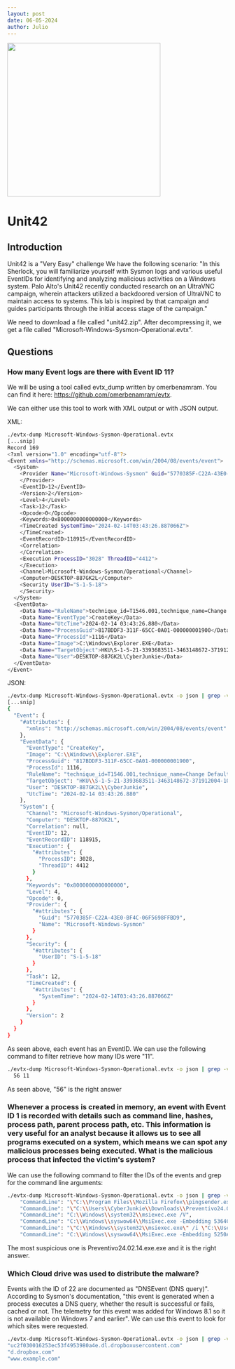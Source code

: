 ```yaml
---
layout: post
date: 06-05-2024
author: Julio
---
```


<div class="center"><img src="https://labs.hackthebox.com/storage/challenges/abd815286ba1007abfbb8415b83ae2cf.png" width="350"></div>

# Unit42

## Introduction

<p>Unit42 is a "Very Easy" challenge We have the following scenario: "In this Sherlock, you will familiarize yourself with Sysmon logs and various useful EventIDs for identifying and analyzing malicious activities on a Windows system. Palo Alto's Unit42 recently conducted research on an UltraVNC campaign, wherein attackers utilized a backdoored version of UltraVNC to maintain access to systems. This lab is inspired by that campaign and guides participants through the initial access stage of the campaign."</p>
<p>We need to download a file called "unit42.zip". After decompressing it, we get a file called "Microsoft-Windows-Sysmon-Operational.evtx".</p>

## Questions

### How many Event logs are there with Event ID 11?

<p>We will be using a tool called <custom-code>evtx_dump</custom-code> written by omerbenamram. You can find it here: <a href="https://github.com/omerbenamram/evtx">https://github.com/omerbenamram/evtx</a>.</p>

<p>We can either use this tool to work with XML output or with JSON output.</p>

<P>XML:</p>

```bash
./evtx-dump Microsoft-Windows-Sysmon-Operational.evtx
[...snip]
Record 169
<?xml version="1.0" encoding="utf-8"?>
<Event xmlns="http://schemas.microsoft.com/win/2004/08/events/event">
  <System>
    <Provider Name="Microsoft-Windows-Sysmon" Guid="5770385F-C22A-43E0-BF4C-06F5698FFBD9">
    </Provider>
    <EventID>12</EventID>
    <Version>2</Version>
    <Level>4</Level>
    <Task>12</Task>
    <Opcode>0</Opcode>
    <Keywords>0x8000000000000000</Keywords>
    <TimeCreated SystemTime="2024-02-14T03:43:26.887066Z">
    </TimeCreated>
    <EventRecordID>118915</EventRecordID>
    <Correlation>
    </Correlation>
    <Execution ProcessID="3028" ThreadID="4412">
    </Execution>
    <Channel>Microsoft-Windows-Sysmon/Operational</Channel>
    <Computer>DESKTOP-887GK2L</Computer>
    <Security UserID="S-1-5-18">
    </Security>
  </System>
  <EventData>
    <Data Name="RuleName">technique_id=T1546.001,technique_name=Change Default File Association</Data>
    <Data Name="EventType">CreateKey</Data>
    <Data Name="UtcTime">2024-02-14 03:43:26.880</Data>
    <Data Name="ProcessGuid">817BDDF3-311F-65CC-0A01-000000001900</Data>
    <Data Name="ProcessId">1116</Data>
    <Data Name="Image">C:\Windows\Explorer.EXE</Data>
    <Data Name="TargetObject">HKU\S-1-5-21-3393683511-3463148672-371912004-1001\Software\Microsoft\Windows\CurrentVersion\Explorer\FileExts\.evtx</Data>
    <Data Name="User">DESKTOP-887GK2L\CyberJunkie</Data>
  </EventData>
</Event>
```

JSON:

```bash
./evtx-dump Microsoft-Windows-Sysmon-Operational.evtx -o json | grep -v "Record 1*" | jq
[...snip]
{
  "Event": {
    "#attributes": {
      "xmlns": "http://schemas.microsoft.com/win/2004/08/events/event"
    },
    "EventData": {
      "EventType": "CreateKey",
      "Image": "C:\\Windows\\Explorer.EXE",
      "ProcessGuid": "817BDDF3-311F-65CC-0A01-000000001900",
      "ProcessId": 1116,
      "RuleName": "technique_id=T1546.001,technique_name=Change Default File Association",
      "TargetObject": "HKU\\S-1-5-21-3393683511-3463148672-371912004-1001\\Software\\Microsoft\\Windows\\CurrentVersion\\Explorer\\FileExts\\.evtx",
      "User": "DESKTOP-887GK2L\\CyberJunkie",
      "UtcTime": "2024-02-14 03:43:26.880"
    },
    "System": {
      "Channel": "Microsoft-Windows-Sysmon/Operational",
      "Computer": "DESKTOP-887GK2L",
      "Correlation": null,
      "EventID": 12,
      "EventRecordID": 118915,
      "Execution": {
        "#attributes": {
          "ProcessID": 3028,
          "ThreadID": 4412
        }
      },
      "Keywords": "0x8000000000000000",
      "Level": 4,
      "Opcode": 0,
      "Provider": {
        "#attributes": {
          "Guid": "5770385F-C22A-43E0-BF4C-06F5698FFBD9",
          "Name": "Microsoft-Windows-Sysmon"
        }
      },
      "Security": {
        "#attributes": {
          "UserID": "S-1-5-18"
        }
      },
      "Task": 12,
      "TimeCreated": {
        "#attributes": {
          "SystemTime": "2024-02-14T03:43:26.887066Z"
        }
      },
      "Version": 2
    }
  }
}
```

<p>As seen above, each event has an <custom-code>EventID</custom-code>. We can use the following command to filter retrieve how many IDs were "11".</p>

```bash
./evtx-dump Microsoft-Windows-Sysmon-Operational.evtx -o json | grep -v "Record 1*" | jq .Event.System.EventID | grep 11 | uniq -c
  56 11
```

<p>As seen above, "56" is the right answer</p>

### Whenever a process is created in memory, an event with Event ID 1 is recorded with details such as command line, hashes, process path, parent process path, etc. This information is very useful for an analyst because it allows us to see all programs executed on a system, which means we can spot any malicious processes being executed. What is the malicious process that infected the victim's system?

<p>We can use the following command to filter the IDs of the events and grep for the command line arguments:</p>

```bash
./evtx-dump Microsoft-Windows-Sysmon-Operational.evtx -o json | grep -v "Record 1*" | jq '.[] | select(.System.EventID == 1)' | egrep '"CommandLine"'
    "CommandLine": "\"C:\\Program Files\\Mozilla Firefox\\pingsender.exe\" https://incoming.telemetry.mozilla.org/submit/telemetry/cb88145b-129d-471c-b605-4fdf09fec680/event/Firefox/122.0.1/release/20240205133611?v=4 C:\\Users\\CyberJunkie\\AppData\\Roaming\\Mozilla\\Firefox\\Profiles\\avsa4d81.default-release\\saved-telemetry-pings\\cb88145b-129d-471c-b605-4fdf09fec680 https://incoming.telemetry.mozilla.org/submit/telemetry/6fcd92a2-cc60-4df6-b6fb-66356dd011c1/main/Firefox/122.0.1/release/20240205133611?v=4 C:\\Users\\CyberJunkie\\AppData\\Roaming\\Mozilla\\Firefox\\Profiles\\avsa4d81.default-release\\saved-telemetry-pings\\6fcd92a2-cc60-4df6-b6fb-66356dd011c1",
    "CommandLine": "\"C:\\Users\\CyberJunkie\\Downloads\\Preventivo24.02.14.exe.exe\" ",
    "CommandLine": "C:\\Windows\\system32\\msiexec.exe /V",
    "CommandLine": "C:\\Windows\\syswow64\\MsiExec.exe -Embedding 5364C761FA9A55D636271A1CE8A6742D C",
    "CommandLine": "\"C:\\Windows\\system32\\msiexec.exe\" /i \"C:\\Users\\CyberJunkie\\AppData\\Roaming\\Photo and Fax Vn\\Photo and vn 1.1.2\\install\\F97891C\\main1.msi\" AI_SETUPEXEPATH=C:\\Users\\CyberJunkie\\Downloads\\Preventivo24.02.14.exe.exe SETUPEXEDIR=C:\\Users\\CyberJunkie\\Downloads\\ EXE_CMD_LINE=\"/exenoupdates  /forcecleanup  /wintime 1707880560  \" AI_EUIMSI=\"\"",
    "CommandLine": "C:\\Windows\\syswow64\\MsiExec.exe -Embedding 5250A3DB12224F77D2A18B4EB99AC5EB",
```

<p>The most suspicious one is <custom-code>Preventivo24.02.14.exe.exe</custom-code> and it is the right answer.</p>

### Which Cloud drive was used to distribute the malware?

<p>Events with the ID of 22 are documented as "DNSEvent (DNS query)". According to Sysmon's documentation, "this event is generated when a process executes a DNS query, whether the result is successful or fails, cached or not. The telemetry for this event was added for Windows 8.1 so it is not available on Windows 7 and earlier". We can use this event to look for which sites were requested.</p>

```bash
./evtx-dump Microsoft-Windows-Sysmon-Operational.evtx -o json | grep -v "Record 1*" | jq '.[] | select(.System.EventID == 22) | .EventData.QueryName'
"uc2f030016253ec53f4953980a4e.dl.dropboxusercontent.com"
"d.dropbox.com"
"www.example.com"
```
